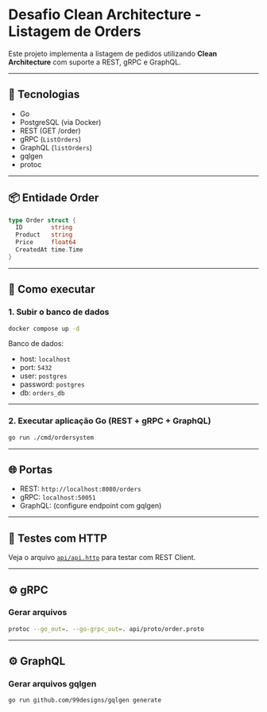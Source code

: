
# Desafio Clean Architecture - Listagem de Orders

Este projeto implementa a listagem de pedidos utilizando **Clean Architecture** com suporte a REST, gRPC e GraphQL.

---

## 🚀 Tecnologias

- Go
- PostgreSQL (via Docker)
- REST (GET /order)
- gRPC (`ListOrders`)
- GraphQL (`listOrders`)
- gqlgen
- protoc

---

## 📦 Entidade Order

```go
type Order struct {
  ID        string
  Product   string
  Price     float64
  CreatedAt time.Time
}
```

---

## 🔧 Como executar

### 1. Subir o banco de dados
```bash
docker compose up -d
```

Banco de dados:
- host: `localhost`
- port: `5432`
- user: `postgres`
- password: `postgres`
- db: `orders_db`

---

### 2. Executar aplicação Go (REST + gRPC + GraphQL)

```bash
go run ./cmd/ordersystem
```

---

## 🌐 Portas

- REST: `http://localhost:8080/orders`
- gRPC: `localhost:50051`
- GraphQL: (configure endpoint com gqlgen)

---

## 🧪 Testes com HTTP

Veja o arquivo [`api/api.http`](api/api.http) para testar com REST Client.

---

## ⚙️ gRPC

### Gerar arquivos
```bash
protoc --go_out=. --go-grpc_out=. api/proto/order.proto
```

---

## ⚙️ GraphQL

### Gerar arquivos gqlgen
```bash
go run github.com/99designs/gqlgen generate
```
